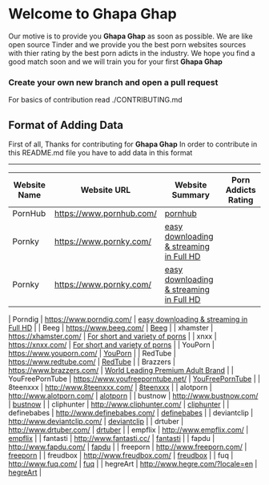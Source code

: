 # Welcome to Ghapa Ghap
Our motive is to provide you **Ghapa Ghap** as soon as possible.
We are like open source Tinder and we provide you the best porn websites sources with thier rating by the best porn adicts in the industry.
We hope you find a good match soon and we will train you for your first **Ghapa Ghap**

### Create your own new branch and open a pull request
For basics of contribution read ./CONTRIBUTING.md

## Format of Adding Data

First of all, Thanks for contributing for **Ghapa Ghap** In order to contribute in this README.md file you have to add data in this format

-------------------------------------------------------------------
 Website Name | Website URL | Website Summary | Porn Addicts Rating |
-------------|-------------|-----------------|---------------------|
| PornHub      | https://www.pornhub.com/ | [pornhub](https://github.com/GhapaGhap/GhapaGhap.github.io/blob/master/porn_websites/pornhub.md) |
| Pornky      | https://www.pornky.com/ | [easy downloading & streaming in Full HD](https://github.com/GhapaGhap/GhapaGhap.github.io/blob/master/porn_websites/porn_websites/pornky.md) |
| Pornky      | https://www.pornky.com/ | [easy downloading & streaming in Full HD](https://github.com/GhapaGhap/GhapaGhap.github.io/blob/master/porn_websites/porn_websites/pornky.md) |

| Porndig      | https://www.porndig.com/ | [easy downloading & streaming in Full HD](https://github.com/GhapaGhap/GhapaGhap.github.io/blob/master/porn_websites/porn_websites/porndig.md) |
| Beeg      | https://www.beeg.com/ | [Beeg](https://github.com/GhapaGhap/GhapaGhap.github.io/blob/master/porn_websites/porn_websites/beeg.md) |
| xhamster      | https://xhamster.com/ | [For short and variety of porns](https://github.com/GhapaGhap/GhapaGhap.github.io/blob/master/porn_websites/porn_websites/xhamster.md) |
| xnxx      | https://xnxx.com/ | [For short and variety of porns](https://github.com/GhapaGhap/GhapaGhap.github.io/blob/master/porn_websites/porn_websites/xnxx.md) |
| YouPorn     | https://www.youporn.com/ | [YouPorn](https://github.com/GhapaGhap/GhapaGhap.github.io/blob/master/porn_websites/porn_websites/youporn.md) |
| RedTube      | https://www.redtube.com/ | [RedTube](https://github.com/GhapaGhap/GhapaGhap.github.io/blob/master/porn_websites/porn_websites/redtube.md) |
| Brazzers      | https://www.brazzers.com/ | [World Leading Premium Adult Brand](https://github.com/GhapaGhap/GhapaGhap.github.io/blob/master/porn_websites/porn_websites/brazzers.md) |
| YouFreePornTube  | https://www.youfreeporntube.net/ | [YouFreePornTube](https://github.com/GhapaGhap/GhapaGhap.github.io/blob/master/porn_websites/porn_websites/youfreeporntube.md) |
| 8teenxxx  | http://www.8teenxxx.com/ | [8teenxxx](https://github.com/GhapaGhap/GhapaGhap.github.io/blob/master/porn_websites/porn_websites8teenxxx.md) |
| alotporn  | http://www.alotporn.com/ | [alotporn](https://github.com/GhapaGhap/GhapaGhap.github.io/blob/master/porn_websites/porn_websites/alotporn.md) |
| bustnow  | http://www.bustnow.com/ | [bustnow](https://github.com/GhapaGhap/GhapaGhap.github.io/blob/master/porn_websites/porn_websites/bustnow.md) |
| cliphunter  | http://www.cliphunter.com/ | [cliphunter](https://github.com/GhapaGhap/GhapaGhap.github.io/blob/master/porn_websites/porn_websites/cliphunter.md) |
| definebabes  | http://www.definebabes.com/ | [definebabes](https://github.com/GhapaGhap/GhapaGhap.github.io/blob/master/porn_websites/porn_websites/definebabes.md) |
| deviantclip  | http://www.deviantclip.com/ | [deviantclip](https://github.com/GhapaGhap/GhapaGhap.github.io/blob/master/porn_websites/porn_websites/deviantclip.md) |
| drtuber  | http://www.drtuber.com/ | [drtuber](https://github.com/GhapaGhap/GhapaGhap.github.io/blob/master/porn_websites/porn_websites/drtuber.md) |
| empflix  | http://www.empflix.com/ | [empflix](https://github.com/GhapaGhap/GhapaGhap.github.io/blob/master/porn_websites/porn_websites/empflix.md) |
| fantasti  | http://www.fantasti.cc/ | [fantasti](https://github.com/GhapaGhap/GhapaGhap.github.io/blob/master/porn_websites/porn_websites/fantasti.md) |
| fapdu  | http://www.fapdu.com/ | [fapdu](https://github.com/GhapaGhap/GhapaGhap.github.io/blob/master/porn_websites/porn_websites/fapdu.md) |
| freeporn  | http://www.freeporn.com/ | [freeporn](https://github.com/GhapaGhap/GhapaGhap.github.io/blob/master/porn_websites/porn_websites/freeporn.md) |
| freudbox  | http://www.freudbox.com/ | [freudbox](https://github.com/GhapaGhap/GhapaGhap.github.io/blob/master/porn_websites/porn_websites/freudbox.md) |
| fuq  | http://www.fuq.com/ | [fuq](https://github.com/GhapaGhap/GhapaGhap.github.io/blob/master/porn_websites/porn_websites/fuq.md) |
| hegreArt  | http://www.hegre.com/?locale=en | [hegreArt](https://github.com/GhapaGhap/GhapaGhap.github.io/blob/master/porn_websites/porn_websites/hegre.md) |
